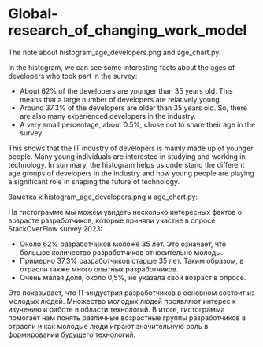 # Global-research_of_changing_work_model
The note about histogram_age_developers.png and age_chart.py:

In the histogram, we can see some interesting facts about the ages of developers who took part in the survey:
- About 62% of the developers are younger than 35 years old. This means that a large number of developers are relatively young.
- Around 37.3% of the developers are older than 35 years old. So, there are also many experienced developers in the industry.
- A very small percentage, about 0.5%, chose not to share their age in the survey.

This shows that the IT industry of developers is mainly made up of younger people. Many young individuals are interested in studying and working in technology.
In summary, the histogram helps us understand the different age groups of developers in the industry and how young people are playing 
a significant role in shaping the future of technology.



Заметка к histogram_age_developers.png и age_chart.py:

На гистограмме мы можем увидеть несколько интересных фактов о возрасте разработчиков, которые приняли участие в опросе StackOverFlow survey 2023:
- Около 62% разработчиков моложе 35 лет. Это означает, что большое количество разработчиков относительно молоды.
- Примерно 37,3% разработчиков старше 35 лет. Таким образом, в отрасли также много опытных разработчиков.
- Очень малая доля, около 0,5%, не указала свой возраст в опросе.

Это показывает, что IT-индустрия разработчиков в основном состоит из молодых людей. Множество молодых людей проявляют интерес к изучению и работе в области технологий.
В итоге, гистограмма помогает нам понять различные возрастные группы разработчиков в отрасли и как молодые люди играют значительную роль
в формировании будущего технологий.

